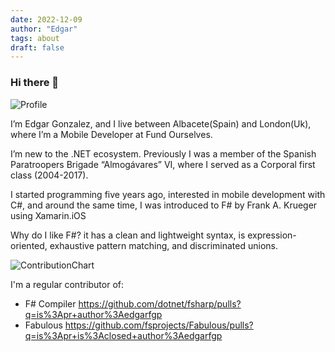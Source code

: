 ```yaml
---
date: 2022-12-09
author: "Edgar"
tags: about
draft: false
---
```


### Hi there 👋

![Profile](/images/edgar-profile.jpg#profile)

I’m Edgar Gonzalez, and I live between Albacete(Spain) and London(Uk), where I’m a Mobile Developer at Fund Ourselves.

I’m new to the .NET ecosystem. Previously I was a member of the Spanish Paratroopers Brigade “Almogávares” VI, where I served as a Corporal first class (2004-2017).

I started programming five years ago, interested in mobile development with C#, and around the same time, I was introduced to F# by Frank A. Krueger using Xamarin.iOS

Why do I like F#? it has a clean and lightweight syntax, is expression-oriented, exhaustive pattern matching, and discriminated unions.

![ContributionChart](https://github-profile-summary-cards.vercel.app/api/cards/profile-details?username=edgarfgp&theme=github_dark#contributionChart)

I'm a regular contributor of:

- F# Compiler https://github.com/dotnet/fsharp/pulls?q=is%3Apr+author%3Aedgarfgp
- Fabulous https://github.com/fsprojects/Fabulous/pulls?q=is%3Apr+is%3Aclosed+author%3Aedgarfgp

